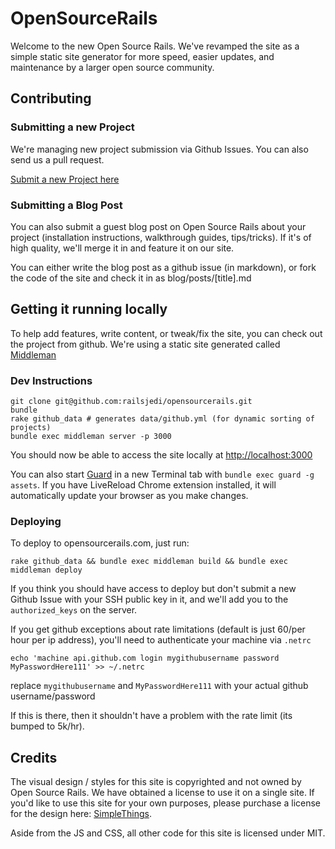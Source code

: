 # OpenSourceRails

Welcome to the new Open Source Rails. We've revamped the site as a simple static site generator for more speed, easier updates, and maintenance by a larger open source community.

## Contributing

### Submitting a new Project

We're managing new project submission via Github Issues. You can also send us a pull request.

[Submit a new Project here](https://github.com/railsjedi/opensourcerails/issues/new?title=Submit%20a%20new%20project&body=Description%20of%20Project)


### Submitting a Blog Post

You can also submit a guest blog post on Open Source Rails about your project (installation instructions, walkthrough guides, tips/tricks). If it's of high quality, we'll merge it in and feature it on our site.

You can either write the blog post as a github issue (in markdown), or fork the code of the site and check it in as blog/posts/[title].md


## Getting it running locally

To help add features, write content, or tweak/fix the site, you can check out the project from github. We're using a static site generated called [Middleman](http://middlemanapp.com)


### Dev Instructions

    git clone git@github.com:railsjedi/opensourcerails.git
    bundle
    rake github_data # generates data/github.yml (for dynamic sorting of projects)
    bundle exec middleman server -p 3000

You should now be able to access the site locally at <http://localhost:3000>

You can also start [Guard](https://github.com/guard/guard) in a new Terminal tab with `bundle exec guard -g assets`. If you have LiveReload Chrome extension installed, it will automatically update your browser as you make changes.


### Deploying

To deploy to opensourcerails.com, just run:

    rake github_data && bundle exec middleman build && bundle exec middleman deploy

If you think you should have access to deploy but don't submit a new Github Issue with your SSH public key in it, and we'll add you to the `authorized_keys` on the server.

If you get github exceptions about rate limitations (default is just 60/per hour per ip address), you'll need to authenticate your machine via `.netrc`

    echo 'machine api.github.com login mygithubusername password MyPasswordHere111' >> ~/.netrc

replace `mygithubusername` and `MyPasswordHere111` with your actual github username/password

If this is there, then it shouldn't have a problem with the rate limit (its bumped to 5k/hr).


## Credits

The visual design / styles for this site is copyrighted and not owned by Open Source Rails. We have obtained a license to use it on a single site. If you'd like to use this site for your own purposes, please purchase a license for the design here: [SimpleThings](http://themeforest.net/item/simplething-a-clean-html-template/3149829?ref=jcnetdev).

Aside from the JS and CSS, all other code for this site is licensed under MIT.


